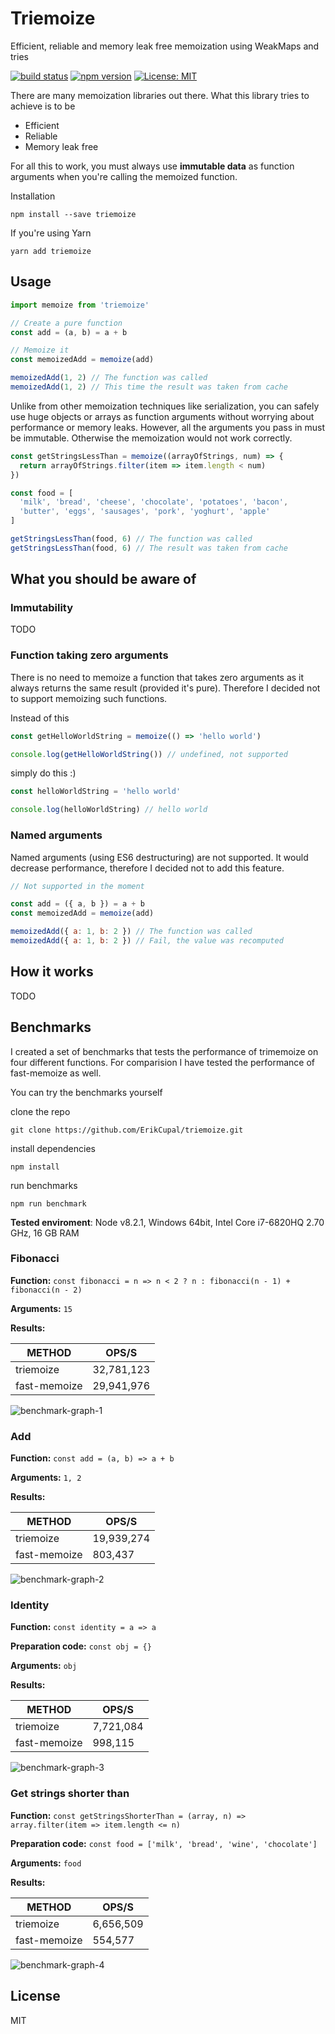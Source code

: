 # Triemoize

Efficient, reliable and memory leak free memoization using WeakMaps and tries

[![build status](https://img.shields.io/travis/ErikCupal/triemoize.svg?style=flat-square)](https://travis-ci.org/ErikCupal/triemoize/)
[![npm version](https://img.shields.io/npm/v/triemoize.svg?style=flat-square)](https://www.npmjs.com/package/redux)
[![License: MIT](https://img.shields.io/badge/License-MIT-blue.svg?style=flat-square)](https://opensource.org/licenses/MIT)

There are many memoization libraries out there. What this library tries to achieve is to be

* Efficient
* Reliable
* Memory leak free

For all this to work, you must always use **immutable data** as function arguments when you're calling the memoized function.

Installation

```
npm install --save triemoize
```

If you're using Yarn


```
yarn add triemoize
```

## Usage

```js
import memoize from 'triemoize'

// Create a pure function
const add = (a, b) = a + b

// Memoize it
const memoizedAdd = memoize(add)

memoizedAdd(1, 2) // The function was called
memoizedAdd(1, 2) // This time the result was taken from cache
```

Unlike from other memoization techniques like serialization, you can safely use huge objects or arrays as function arguments without worrying about performance or memory leaks. However, all the arguments you pass in must be immutable. Otherwise the memoization would not work correctly.

```js
const getStringsLessThan = memoize((arrayOfStrings, num) => {
  return arrayOfStrings.filter(item => item.length < num)
})

const food = [
  'milk', 'bread', 'cheese', 'chocolate', 'potatoes', 'bacon',
  'butter', 'eggs', 'sausages', 'pork', 'yoghurt', 'apple'
]

getStringsLessThan(food, 6) // The function was called
getStringsLessThan(food, 6) // The result was taken from cache
```

## What you should be aware of

### Immutability

TODO

### Function taking zero arguments

There is no need to memoize a function that takes zero arguments as it always returns the same result (provided it's pure). Therefore I decided not to support memoizing such functions.

Instead of this

```js
const getHelloWorldString = memoize(() => 'hello world')

console.log(getHelloWorldString()) // undefined, not supported
```

simply do this :)

```js
const helloWorldString = 'hello world'

console.log(helloWorldString) // hello world
```

### Named arguments

Named arguments (using ES6 destructuring) are not supported. It would decrease performance, therefore I decided not to add this feature.

```js
// Not supported in the moment

const add = ({ a, b }) = a + b
const memoizedAdd = memoize(add)

memoizedAdd({ a: 1, b: 2 }) // The function was called
memoizedAdd({ a: 1, b: 2 }) // Fail, the value was recomputed
```

## How it works

TODO

## Benchmarks

I created a set of benchmarks that tests the performance of trimemoize on four different functions. For comparision I have tested the performance of fast-memoize as well.

You can try the benchmarks yourself
    
clone the repo

    git clone https://github.com/ErikCupal/triemoize.git
    
install dependencies

    npm install
    
run benchmarks

    npm run benchmark

**Tested enviroment**: Node v8.2.1, Windows 64bit, Intel Core i7-6820HQ 2.70 GHz, 16 GB RAM

### Fibonacci

**Function:** ```const fibonacci = n => n < 2 ? n : fibonacci(n - 1) + fibonacci(n - 2)```

**Arguments:** `15`

**Results:**

| METHOD       | OPS/S      |
|--------------|------------|
| triemoize    | 32,781,123 |
| fast-memoize | 29,941,976 |

![benchmark-graph-1](benchmark/graphs/benchmark-graph-1.png)

### Add

**Function:** ```const add = (a, b) => a + b```

**Arguments:** `1, 2`

**Results:**

| METHOD       | OPS/S      |
|--------------|------------|
| triemoize    | 19,939,274 |
| fast-memoize |    803,437 |

![benchmark-graph-2](benchmark/graphs/benchmark-graph-2.png)

### Identity

**Function:** ```const identity = a => a```

**Preparation code:** ```const obj = {}```

**Arguments:** `obj`

**Results:**

| METHOD       | OPS/S      |
|--------------|------------|
| triemoize    |  7,721,084 |
| fast-memoize |    998,115 |

![benchmark-graph-3](benchmark/graphs/benchmark-graph-3.png)

### Get strings shorter than

**Function:** ```const getStringsShorterThan = (array, n) => array.filter(item => item.length <= n)```

**Preparation code:** ```const food = ['milk', 'bread', 'wine', 'chocolate']```

**Arguments:** `food`

**Results:**

| METHOD       | OPS/S      |
|--------------|------------|
| triemoize    |  6,656,509 |
| fast-memoize |    554,577 |

![benchmark-graph-4](benchmark/graphs/benchmark-graph-4.png)

## License

MIT
